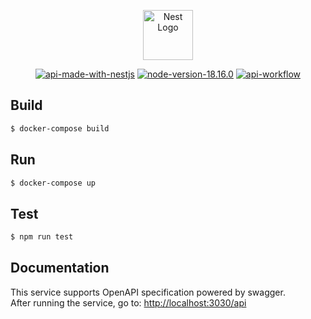 <p align="center">
  <a href="http://nestjs.com/" target="blank"><img src="https://nestjs.com/img/logo-small.svg" width="80" alt="Nest Logo" /></a>
</p>
<p align="center">
  <a href="https://docs.nestjs.com/" target="_blank"><img src="https://img.shields.io/badge/made%20with-nestjs-red" alt="api-made-with-nestjs" /></a>
  <a href="https://github.com/svenkang/hobbitlink/blob/main/server/.nvmrc" target="_blank"><img src="https://img.shields.io/badge/node-v18.16.0-green" alt="node-version-18.16.0" /></a>
  <a href="https://github.com/svenkang/hobbitlink/actions/workflows/api-workflow.yml" target="_blank"><img src="https://github.com/svenkang/hobbitlink/actions/workflows/api-workflow.yml/badge.svg" alt="api-workflow" /></a>
</p>

## Build
```bash
$ docker-compose build
```

## Run
```bash
$ docker-compose up
```

## Test
```bash
$ npm run test
```

## Documentation
This service supports OpenAPI specification powered by swagger.\
After running the service, go to: [http://localhost:3030/api](http://localhost:3030/api)

